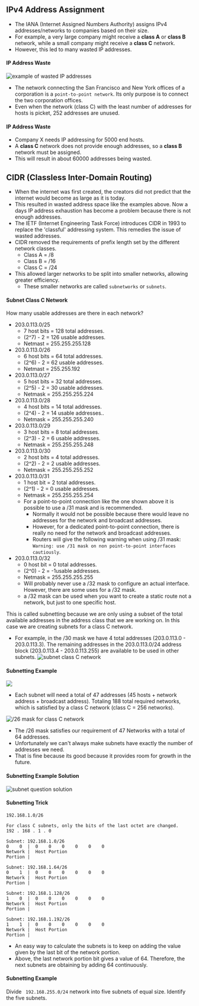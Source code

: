 ## IPv4 Address Assignment
* The IANA (Internet Assigned Numbers Authority) assigns IPv4 addresses/networks to companies based on their size.
* For example, a very large company might receive a **class A** or **class B** network, while a small company might receive a **class C** network.
* However, this led to many wasted IP addresses.
#### IP Address Waste
![example of wasted IP addresses](./img/ip-address-waste.png)
* The network connecting the San Francisco and New York offices of a corporation is a `point-to-point network`. Its only purpose is to connect the two corporation offices.
* Even when the network (class C) with the least number of addresses for hosts is picket, 252 addresses are unused.

#### IP Address Waste
* Company X needs IP addressing for 5000 end hosts.
* A **class C** network does not provide enough addresses, so a **class B** network must be assigned.
* This will result in about 60000 addresses being wasted.


## CIDR (Classless Inter-Domain Routing)
* When the internet was first created, the creators did not predict that the internet would become as large as it is today.
* This resulted in wasted address space like the examples above. Now a days IP address exhaustion has become a problem because there is not enough addresses.
* The IETF (Internet Engineering Task Force) introduces CIDR in 1993 to replace the 'classful' addressing system. This remedies the issue of wasted addresses.
* CIDR removed the requirements of prefix length set by the different network classes.
	* Class A = /8
	* Class B = /16
	* Class C = /24
* This allowed larger networks to be split into smaller networks, allowing greater efficiency.
	* These smaller networks are called `subnetworks` or `subnets`. 

#### Subnet Class C Network
How many usable addresses are there in each network?
* 203.0.113.0/25
	* 7 host bits = 128 total addresses.
	* (2^7) - 2 = 126 usable addresses.
	* Netmast = 255.255.255.128
* 203.0.113.0/26
	* 6 host bits = 64 total addresses.
	* (2^6) - 2 = 62 usable addresses.
	* Netmast = 255.255.192
* 203.0.113.0/27
	* 5 host bits = 32 total addresses.
	* (2^5) - 2 = 30 usable addresses.
	* Netmask = 255.255.255.224
* 203.0.113.0/28
	* 4 host bits = 14 total addresses.
	* (2^4) - 2 = 14 usable addresses..
	* Netmask = 255.255.255.240
* 203.0.113.0/29
	* 3 host bits = 8 total addresses.
	* (2^3)  - 2 = 6 usable addresses.
	* Netmask = 255.255.255.248
* 203.0.113.0/30
	* 2 host bits = 4 total addresses.
	* (2^2) - 2 = 2 usable addresses.
	* Netmask = 255.255.255.252
* 203.0.113.0/31
	* 1 host bit = 2 total addresses.
	* (2^1) - 2 = 0 usable addresses.
	* Netmask = 255.255.255.254
	* For a point-to-point connection like the one shown above it is possible to use  a /31 mask and is recommended.
		* Normally it would not be possible because there would leave no addresses for the network and broadcast addresses.
		* However, for a dedicated point-to-point connection, there is really no need for the network and broadcast addresses.
		* Routers will give the following warning when using /31 mask: `Warning: use /31 mask on non point-to-point interfaces cautiously`.
* 203.0.113.0/32
	* 0 host bit = 0 total addresses.
	* (2^0) - 2 = -1usable addresses.
	* Netmask = 255.255.255.255
	* Will probably never use a /32 mask to configure an actual interface. However, there are some uses for a /32 mask.
	* a /32 mask can be used when you want to create a static route not a network, but just to one specific host.

This is called subnetting because we are only using a subset of the total available addresses in the address class that we are working on. In this case we are creating subnets for a class C network.
* For example, in the /30 mask we have 4 total addresses (203.0.113.0 - 203.0.113.3). The remaining addresses in the 203.0.113.0/24 address block (203.0.113.4 - 203.0.113.255) are available to be used in other subnets.
![subnet class C network](./img/CIDR-Notation-24.png)


#### Subnetting Example
![](./img/class-c-subnetting-sample2.png)
* Each subnet will need a total of 47 addresses (45 hosts + network address + broadcast address). Totaling 188 total required networks, which is satisfied by a class C network (class C = 256 networks).

![/26 mask for class C network](./img/class-c-subnetting-26.png)
* The /26 mask satisfies our requirement of 47 Networks with a total of 64 addresses.
* Unfortunately we can't always make subnets have exactly the number of addresses we need.
* That is fine because its good because it provides room for growth in the future.

#### Subnetting Example Solution
![subnet question solution](./img/class-c-subnet-quiz-solution.jpg)


#### Subnetting Trick
```
192.168.1.0/26

For class C subnets, only the bits of the last octet are changed.
192 . 168 . 1 . 0

Subnet: 192.168.1.0/26
0    0  |  0    0    0    0    0    0
Network |  Host Portion
Portion |

Subnet: 192.168.1.64/26
0    1  |  0    0    0    0    0    0
Network |  Host Portion
Portion |

Subnet: 192.168.1.128/26
1    0  |  0    0    0    0    0    0
Network |  Host Portion
Portion |

Subnet: 192.168.1.192/26
1    1  |  0    0    0    0    0    0
Network |  Host Portion
Portion |
```

* An easy way to calculate the subnets is to keep on adding the value given by the last bit of the network portion.
* Above, the last network portion bit gives a value of 64. Therefore, the next subnets are obtaining by adding 64 continuously.

#### Subnetting Example
Divide ` 192.168.255.0/24` network into five subnets of equal size. Identify the five subnets.

